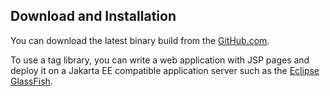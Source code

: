 Download and Installation
-------------------------

You can download the latest binary build from the
[GitHub.com](https://github.com/ste-gr/tlddoc/releases).

To use a tag library, you can write a web application with JSP pages and deploy
it on a Jakarta EE compatible application server such as the
[Eclipse GlassFish](https://glassfish.org/download).